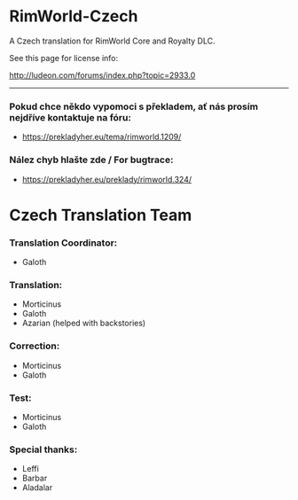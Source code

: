 # RimWorld-Czech

A Czech translation for RimWorld Core and Royalty DLC.

See this page for license info:

http://ludeon.com/forums/index.php?topic=2933.0


---

### Pokud chce někdo vypomoci s překladem, ať nás prosím nejdříve kontaktuje na fóru:
- https://prekladyher.eu/tema/rimworld.1209/

### Nález chyb hlašte zde / For bugtrace: 
- https://prekladyher.eu/preklady/rimworld.324/


# Czech Translation Team

### Translation Coordinator:
- Galoth

### Translation:
- Morticinus
- Galoth
- Azarian (helped with backstories)

### Correction:
- Morticinus
- Galoth

### Test:
- Morticinus
- Galoth

### Special thanks:
- Leffi
- Barbar
- Aladalar